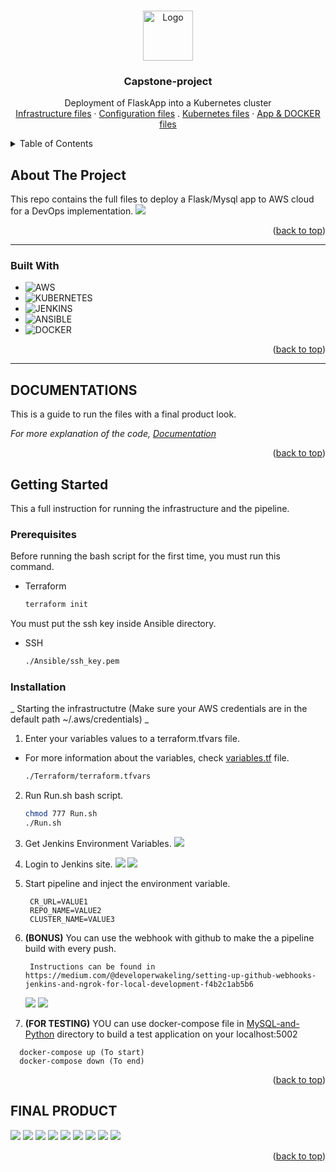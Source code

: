 <a name="readme-top"></a>




<!-- PROJECT LOGO -->
<br />
<div align="center">
  <a href="https://github.com/abdulrahman102/Complete-DevOps-Project">
    <img src="https://github.com/abdulrahman102/Complete-DevOps-Project/blob/master/Screenshots/amazon-eks.svg" alt="Logo" width="80" height="80">
  </a>

  <h3 align="center">Capstone-project</h3>

  <p align="center">
    Deployment of FlaskApp into a Kubernetes cluster 
    <br />
    <a href="https://github.com/abdulrahman102/Complete-DevOps-Project/tree/master/Terraform">Infrastructure files</a>
    ·
    <a href="https://github.com/abdulrahman102/Complete-DevOps-Project/tree/master/Ansible">Configuration files</a>    
    .
    <a href="https://github.com/abdulrahman102/Complete-DevOps-Project/tree/master/K8s">Kubernetes files</a>
    ·
    <a href="https://github.com/abdulrahman102/Complete-DevOps-Project/tree/master/MySQL-and-Python">App & DOCKER files</a>
  </p>
</div>



<!-- TABLE OF CONTENTS -->
<details>
  <summary>Table of Contents</summary>
  <ol>
    <li><a href="#about">about</a></li>
    <li><a href="#pre">Prerequisites</a></li>
    <li><a href="#install">Installation</a></li>
    <li><a href="#final">Final product</a></li>

  </ol>
</details>



<!-- ABOUT THE PROJECT -->
## About The Project
<a name="about"></a>

This repo contains the full files to deploy a Flask/Mysql app to AWS cloud for a DevOps implementation.
![](https://github.com/abdulrahman102/Complete-DevOps-Project/blob/master/Screenshots/diagaram.png)


<p align="right">(<a href="#readme-top">back to top</a>)</p>


-----
### Built With
<a name="about"></a>


* ![AWS]
* ![KUBERNETES]
* ![JENKINS]
* ![ANSIBLE]
* ![DOCKER]



<p align="right">(<a href="#readme-top">back to top</a>)</p>

-----


<!-- GETTING STARTED -->
## DOCUMENTATIONS
<a name="about"></a>


This is a guide to run the files with a final product look.

_For more explanation of the code, [Documentation](https://github.com/abdulrahman102/Complete-DevOps-Project/blob/master/DOCS.md)_

<p align="right">(<a href="#readme-top">back to top</a>)</p>

## Getting Started

This a full instruction for running the infrastructure and the pipeline.

### Prerequisites
<a name="pre"></a>


Before running the bash script for the first time, you must run this command.
* Terraform
  ```sh
  terraform init
  ```
You must put the ssh key inside Ansible directory.
* SSH
  ```sh
  ./Ansible/ssh_key.pem
  ```

### Installation
<a name="install"></a>


_ Starting the infrastructutre (Make sure your AWS credentials are in the default path ~/.aws/credentials) _

1. Enter your variables values to a terraform.tfvars file.
- For more information about the variables, check [variables.tf](https://github.com/abdulrahman102/Complete-DevOps-Project/blob/master/Terraform/variables.tf) file.
    ```sh
    ./Terraform/terraform.tfvars
    ```
2. Run Run.sh bash script.
    ```sh
    chmod 777 Run.sh
    ./Run.sh
    ```
3. Get Jenkins Environment Variables.
   ![](https://github.com/abdulrahman102/Complete-DevOps-Project/blob/master/Screenshots/jenkins1.png)

4. Login to Jenkins site.
   ![](https://github.com/abdulrahman102/Complete-DevOps-Project/blob/master/Screenshots/jenkins2.png)
   ![](https://github.com/abdulrahman102/Complete-DevOps-Project/blob/master/Screenshots/jenkins3.png)

5. Start pipeline and inject the environment variable.
   ```
    CR_URL=VALUE1
    REPO_NAME=VALUE2
    CLUSTER_NAME=VALUE3
   ```
6. **(BONUS)** You can use the webhook with github to make the a pipeline build with every push.
   ```
    Instructions can be found in https://medium.com/@developerwakeling/setting-up-github-webhooks-jenkins-and-ngrok-for-local-development-f4b2c1ab5b6
   ```
   ![](https://github.com/abdulrahman102/Complete-DevOps-Project/blob/master/Screenshots/weebhook1.png)
   ![](https://github.com/abdulrahman102/Complete-DevOps-Project/blob/master/Screenshots/weebohook2.png)

7. **(FOR TESTING)** YOU can use docker-compose file in [MySQL-and-Python](https://github.com/abdulrahman102/Complete-DevOps-Project/tree/master/MySQL-and-Python) directory to build a test application on your localhost:5002
  ```
    docker-compose up (To start)
    docker-compose down (To end)
  ```

<p align="right">(<a href="#readme-top">back to top</a>)</p>


## FINAL PRODUCT
<a name="final"></a>


![](https://github.com/abdulrahman102/Complete-DevOps-Project/blob/master/Screenshots/final1.png)
![](https://github.com/abdulrahman102/Complete-DevOps-Project/blob/master/Screenshots/final2.png)
![](https://github.com/abdulrahman102/Complete-DevOps-Project/blob/master/Screenshots/final3.png)
![](https://github.com/abdulrahman102/Complete-DevOps-Project/blob/master/Screenshots/final4.png)
![](https://github.com/abdulrahman102/Complete-DevOps-Project/blob/master/Screenshots/final5.png)
![](https://github.com/abdulrahman102/Complete-DevOps-Project/blob/master/Screenshots/final6.png)
![](https://github.com/abdulrahman102/Complete-DevOps-Project/blob/master/Screenshots/final7.png)
![](https://github.com/abdulrahman102/Complete-DevOps-Project/blob/master/Screenshots/final8.png)
![](https://github.com/abdulrahman102/Complete-DevOps-Project/blob/master/Screenshots/build.png)

<p align="right">(<a href="#readme-top">back to top</a>)</p>

<!-- USAGE EXAMPLES -->







<!-- MARKDOWN LINKS & IMAGES -->
<!-- https://www.markdownguide.org/basic-syntax/#reference-style-links -->
[AWS]: https://img.shields.io/badge/aws-yellow?style=for-the-badge&logo=amazonaws
[KUBERNETES]: https://img.shields.io/badge/KUBERNETES-black?style=for-the-badge&logo=kubernetes
[JENKINS]: https://img.shields.io/badge/JENKINS-white?style=for-the-badge&logo=jenkins
[ANSIBLE]: https://img.shields.io/badge/ANSIBLE-black?style=for-the-badge&logo=ansible
[DOCKER]: https://img.shields.io/badge/DOCKER-grey?style=for-the-badge&logo=docker


